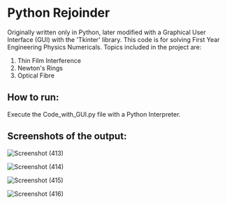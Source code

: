 # Python Rejoinder

Originally written only in Python, later modified with a Graphical User Interface (GUI) with the 'Tkinter' library. This code is for solving First Year Engineering Physics Numericals. Topics included in the project are:
1. Thin Film Interference
2. Newton's Rings
3. Optical Fibre

## How to run:
Execute the Code_with_GUI.py file with a Python Interpreter.

## Screenshots of the output:
![Screenshot (413)](https://github.com/Ninad-Lunge/Python-Rejoinder/assets/96621805/ea2cf134-39a6-48a5-924f-ce9cd4dc603f)

![Screenshot (414)](https://github.com/Ninad-Lunge/Python-Rejoinder/assets/96621805/ff2bfb21-3f43-44f6-a1eb-e2bc217b51db)

![Screenshot (415)](https://github.com/Ninad-Lunge/Python-Rejoinder/assets/96621805/2b6ca494-ecf3-4f8a-b902-a08eb9b2c8ad)

![Screenshot (416)](https://github.com/Ninad-Lunge/Python-Rejoinder/assets/96621805/7aaf37ba-a5a3-4df6-a295-929ed4ec021e)
